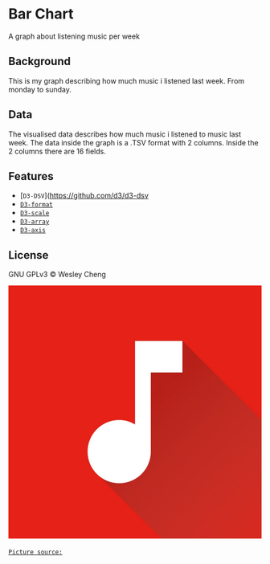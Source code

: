 # Bar Chart
A graph about listening music per week

## Background
This is my graph describing how much music i listened last week. From monday to sunday.

## Data
The visualised data describes how much music i listened to music last week. The data inside the graph is a .TSV format with 2 columns. Inside the 2 columns there are 16 fields.

## Features
- [`D3-DSV`](https://github.com/d3/d3-dsv
- [`D3-format`](https://github.com/d3/d3-format)
- [`D3-scale`](https://github.com/d3/d3-scale)
- [`D3-array`](https://github.com/d3/d3-array)
- [`D3-axis`](https://github.com/d3/d3-axis)

## License
GNU GPLv3 © Wesley Cheng

![my music](preview.png)

[`Picture source:`](https://yt3.ggpht.com/pHwZj3tkgC3SJFbuqebBoT7WtVcIwAijEmcbe9VDCauv9ZlG6uS2zjvZQUSO7SfFqa3xjYqGp_L4QbM7=s900-nd-c-c0xffffffff-rj-k-no)
